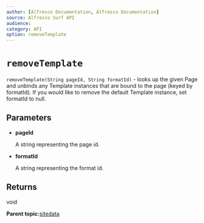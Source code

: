 ```yaml
---
author: [Alfresco Documentation, Alfresco Documentation]
source: Alfresco Surf API
audience: 
category: API
option: removeTemplate
---
```


# `removeTemplate`

`removeTemplate(String pageId, String formatId)` - looks up the given Page and unbinds any Template instances that are bound to the page \(keyed by formatId\). If you would like to remove the default Template instance, set formatId to null.

## Parameters

-   **pageId**

    A string representing the page id.

-   **formatId**

    A string representing the format id.


## Returns

void

**Parent topic:**[sitedata](../references/APISurf-sitedata.md)

